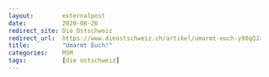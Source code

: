 ```yaml
---
layout:        externalpost
date:          2020-08-26
redirect_site: Die Ostschweiz
redirect_url:  https://www.dieostschweiz.ch/artikel/umarmt-euch-y98qQJx
title:         "Umarmt Euch!"
categories:    MSM
tags:          [die ostschweiz]
---
```

